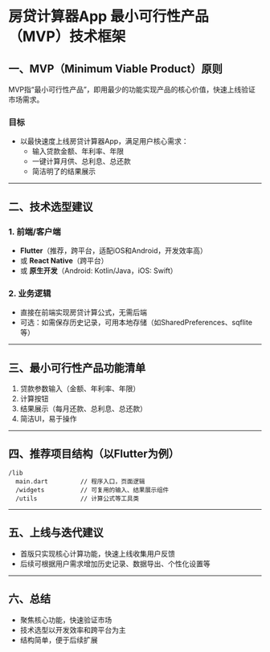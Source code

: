 # 房贷计算器App 最小可行性产品（MVP）技术框架

## 一、MVP（Minimum Viable Product）原则

MVP指“最小可行性产品”，即用最少的功能实现产品的核心价值，快速上线验证市场需求。

### 目标
- 以最快速度上线房贷计算器App，满足用户核心需求：
  - 输入贷款金额、年利率、年限
  - 一键计算月供、总利息、总还款
  - 简洁明了的结果展示

---

## 二、技术选型建议

### 1. 前端/客户端
- **Flutter**（推荐，跨平台，适配iOS和Android，开发效率高）
- 或 **React Native**（跨平台）
- 或 **原生开发**（Android: Kotlin/Java，iOS: Swift）

### 2. 业务逻辑
- 直接在前端实现房贷计算公式，无需后端
- 可选：如需保存历史记录，可用本地存储（如SharedPreferences、sqflite等）

---

## 三、最小可行性产品功能清单

1. 贷款参数输入（金额、年利率、年限）
2. 计算按钮
3. 结果展示（每月还款、总利息、总还款）
4. 简洁UI，易于操作

---

## 四、推荐项目结构（以Flutter为例）

```
/lib
  main.dart         // 程序入口，页面逻辑
  /widgets          // 可复用的输入、结果展示组件
  /utils            // 计算公式等工具类
```

---

## 五、上线与迭代建议

- 首版只实现核心计算功能，快速上线收集用户反馈
- 后续可根据用户需求增加历史记录、数据导出、个性化设置等

---

## 六、总结

- 聚焦核心功能，快速验证市场
- 技术选型以开发效率和跨平台为主
- 结构简单，便于后续扩展
